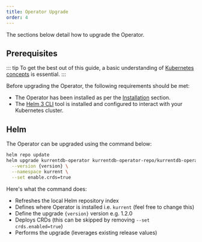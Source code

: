 ```yaml
---
title: Operator Upgrade
order: 4
---
```


The sections below detail how to upgrade the Operator.

## Prerequisites

::: tip
To get the best out of this guide, a basic understanding of [Kubernetes concepts](https://kubernetes.io/docs/concepts/) is essential.
:::

Before upgrading the Operator, the following requirements should be met:

* The Operator has been installed as per the [Installation](../getting-started/installation.md) section.
* The [Helm 3 CLI](https://helm.sh/docs/intro/install/) tool is installed and configured to interact with your Kubernetes cluster.


## Helm

The Operator can be upgraded using the command below:

```bash
helm repo update
helm upgrade kurrentdb-operator kurrentdb-operator-repo/kurrentdb-operator \
  --version {version} \
  --namespace kurrent \
  --set enable.crds=true
```

Here's what the command does:
- Refreshes the local Helm repository index
- Defines where Operator is installed i.e. `kurrent` (feel free to change this)
- Define the upgrade `{version}` version e.g. 1.2.0
- Deploys CRDs (this can be skipped by removing `--set crds.enabled=true`)
- Performs the upgrade (leverages existing release values)
